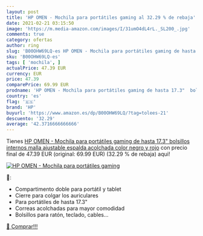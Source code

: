 ```yaml
---
layout: post
title: 'HP OMEN - Mochila para portátiles gaming al 32.29 % de rebaja'
date: 2021-02-21 03:15:50
image: 'https://m.media-amazon.com/images/I/31umO4dL4rL._SL200_.jpg'
comments: true
category: ofertas
author: ring
slug: 'B00OHW69LQ-es HP OMEN - Mochila para portátiles gaming de hasta 17.3"...'
sku: 'B00OHW69LQ-es'
tags: [ 'mochila', ]
actualPrice: 47.39 EUR
currency: EUR
price: 47.39
comparePrice: 69.99 EUR
prodname: 'HP OMEN - Mochila para portátiles gaming de hasta 17.3"  bolsillos internos  malla ajustable  espalda acolchada   color negro y rojo'
country: 'es'
flag: '🇪🇸'
brand: 'HP'
buyurl: 'https://www.amazon.es/dp/B00OHW69LQ/?tag=tolees-21'
descuento: '32.29'
average: '42.3716666666666'
---
```


Tienes [HP OMEN - Mochila para portátiles gaming de hasta 17.3"  bolsillos internos  malla ajustable  espalda acolchada   color negro y rojo](https://www.amazon.es/dp/B00OHW69LQ/?tag=tolees-21) con precio final de  47.39 EUR (original: 69.99 EUR) (32.29 %  de rebaja) aqui!

[![HP OMEN - Mochila para portátiles gaming](https://m.media-amazon.com/images/I/31umO4dL4rL._SL200_.jpg)](https://www.amazon.es/dp/B00OHW69LQ/?tag=tolees-21)

🔎:

- Compartimento doble para portátil y tablet
- Cierre para colgar los auriculares
- Para portátiles de hasta 17.3"
- Correas acolchadas para mayor comodidad
- Bolsillos para ratón, teclado, cables...

[🛒 Comprar!!!](https://www.amazon.es/dp/B00OHW69LQ/?tag=tolees-21)
